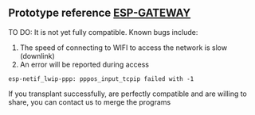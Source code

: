 
## Prototype reference [ESP-GATEWAY](https://github.com/espressif/esp-gateway)



TO DO:
It is not yet fully compatible. Known bugs include:
1. The speed of connecting to WIFI to access the network is slow (downlink)
2. An error will be reported during access
```
esp-netif_lwip-ppp: pppos_input_tcpip failed with -1
```

If you transplant successfully, are perfectly compatible and are willing to share, you can contact us to merge the programs